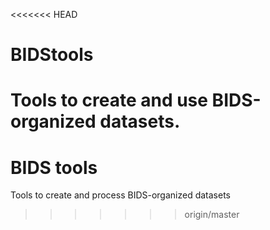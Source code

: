 <<<<<<< HEAD
# BIDStools
Tools to create and use BIDS-organized datasets.
=======
# BIDS tools
Tools to create and process BIDS-organized datasets
>>>>>>> origin/master
